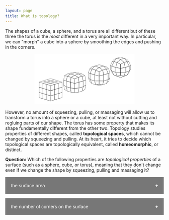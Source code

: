 ```yaml
---
layout: page
title: What is topology?
---
```



The shapes of a cube, a sphere, and a torus are all different but of these three the torus is the *most* different in a very important way.
In particular, we can "morph" a cube into a sphere by smoothing the edges and pushing in the corners.

<p align="center"><img src="fig/cube-to-sphere.png"/></p>

However, no amount of squeezing, pulling, or massaging will allow us to transform a torus into a sphere or a cube, at least not without cutting and regluing parts of our shape.  The torus has some property that makes its shape fundamentally different from the other two.  Topology studies properties of different shapes, called **topological spaces**, which cannot be changed by squeezing and pulling.  At its heart, it tries to decide which topological spaces are topologically equivalent, called **homeomorphic**, or distinct.

**Question:** Which of the following properties are *topological properties* of a surface (such as a sphere, cube, or torus), meaning that they don't change even if we change the shape by squeezing, pulling and massaging it?


<style>
.collapsible {
  background-color: #777;
  color: white;
  cursor: pointer;
  padding: 18px;
  width: 100%;
  border: none;
  text-align: left;
  outline: none;
  font-size: 15px;
}

.active, .collapsible:hover {
  background-color: #555;
}

.collapsible:after {
  content: '\002B';
  color: white;
  font-weight: bold;
  float: right;
  margin-left: 5px;
}

.active:after {
  content: "\2212";
}

.content {
  padding: 0 18px;
  max-height: 0;
  overflow: hidden;
  transition: max-height 0.2s ease-out;
  background-color: #f1f1f1;
}
</style>

<button class="collapsible">the surface area</button>
<div class="content">
  <p>
  Careful!  The surface area can definitely change as we squeeze and pull the object.
  </p>
</div>
<button class="collapsible">the number of corners on the surface</button>
<div class="content">
  <p>
  Careful!  Things like corners can be smoothed out.
  </p>
<button class="collapsible">the number of holes in the surface</button>
<div class="content">
  <p>
  Right!  Setting aside the important step of rigorously defining a "hole", there's no way to repair a hole by pulling or squeezing the surface.  Nor is there a way to make new holes, without ripping our surface.
  </p>
</div>

<script>
var coll = document.getElementsByClassName("collapsible");
var i;

for (i = 0; i < coll.length; i++) {
  coll[i].addEventListener("click", function() {
    this.classList.toggle("active");
    var content = this.nextElementSibling;
    if (content.style.maxHeight){
      content.style.maxHeight = null;
    } else {
      content.style.maxHeight = content.scrollHeight + "px";
    }
  });
}
</script>


